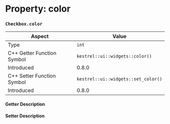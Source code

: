 
# Property: color
### `Checkbox.color`

| Aspect | Value |
| --- | --- |
| Type | `int` |
| C++ Getter Function Symbol | `kestrel::ui::widgets::color()` |
| Introduced | 0.8.0 |
| C++ Setter Function Symbol | `kestrel::ui::widgets::set_color()` |
| Introduced | 0.8.0 |

#### Getter Description

#### Setter Description

